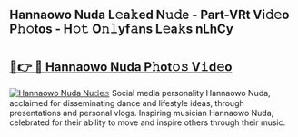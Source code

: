 ## Hannaowo Nuda L𝚎a𝚔ed N𝚞𝚍e - Part-VRt Vi𝚍𝚎o P𝚑𝚘tos - H𝚘𝚝 O𝚗𝚕yf𝚊ns L𝚎a𝚔s nLhCy

# <h2><a href="http://kf24ys.oniu.top/?m=Hannaowo+Nuda">🔗👉 🔴 Hannaowo Nuda P𝚑ot𝚘𝚜 V𝚒d𝚎o</a></h2>

[![Hannaowo Nuda Nu𝚍e𝚜](https://i.imgur.com/0qMVB7G.gif)](http://kf24ys.oniu.top/?m=Hannaowo+Nuda)
Social media personality Hannaowo Nuda, acclaimed for disseminating dance and lifestyle ideas, through presentations and personal vlogs. Inspiring musician Hannaowo Nuda, celebrated for their ability to move and inspire others through their music.  
